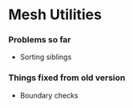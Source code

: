 
# Mesh Utilities

### Problems so far
 - Sorting siblings

### Things fixed from old version
 - Boundary checks